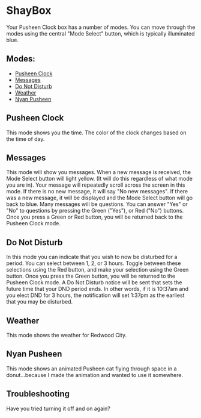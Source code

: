 # ShayBox

Your Pusheen Clock box has a number of modes. You can move through the modes using the central "Mode Select" button, which is typically illuminated blue.

## Modes:
 - [Pusheen Clock](https://github.com/alliefm/ShayBox/blob/main/README.md#pusheen-clock)
 - [Messages](https://github.com/alliefm/ShayBox/blob/main/README.md#messages)
 - [Do Not Disturb](https://github.com/alliefm/ShayBox/blob/main/README.md#do-not-disturb)
 - [Weather](https://github.com/alliefm/ShayBox/blob/main/README.md#weather)
 - [Nyan Pusheen](https://github.com/alliefm/ShayBox/blob/main/README.md#nyan-pusheen)

## Pusheen Clock
This mode shows you the time. The color of the clock changes based on the time of day.

## Messages
This mode will show you messages. When a new message is received, the Mode Select button will light yellow. (It will do this regardless of what mode you are in). 
Your message will repeatedly scroll across the screen in this mode. If there is no new message, it will say "No new messages". If there was a new message, it will be displayed and the Mode Select button will go back to blue.
Many messages will be questions. You can answer "Yes" or "No" to questions by pressing the Green ("Yes"), or Red ("No") buttons. 
Once you press a Green or Red button, you will be returned back to the Pusheen Clock mode.

## Do Not Disturb
In this mode you can indicate that you wish to now be disturbed for a period. You can select between 1, 2, or 3 hours. Toggle between these selections using the Red button, and make your selection using the Green button. Once you press the Green button, you will be returned to the Pusheen Clock mode.
A Do Not Disturb notice will be sent that sets the future time that your DND period ends. In other words, if it is 10:37am and you elect DND for 3 hours, the notification will set 1:37pm as the earliest that you may be disturbed.

## Weather
This mode shows the weather for Redwood City.

## Nyan Pusheen
This mode shows an animated Pusheen cat flying through space in a donut...because I made the animation and wanted to use it somewhere.

## Troubleshooting
Have you tried turning it off and on again?
